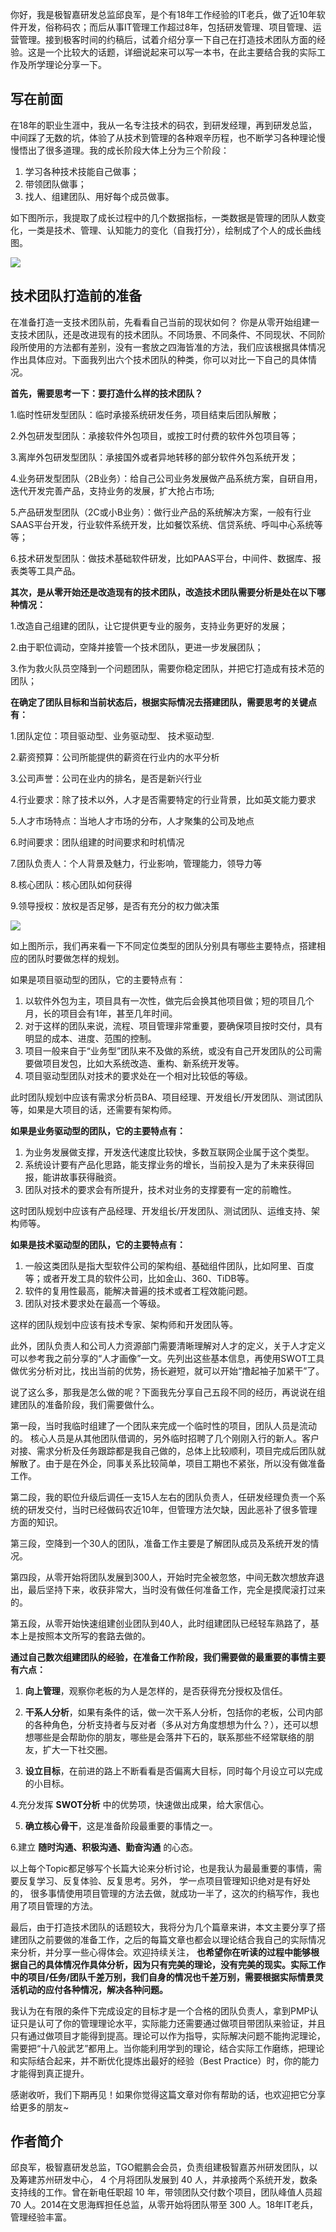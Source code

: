 你好，我是极智嘉研发总监邱良军，是个有18年工作经验的IT老兵，做了近10年软件开发，俗称码农；而后从事IT管理工作超过8年，包括研发管理、项目管理、运营管理。接到极客时间的约稿后，试着介绍分享一下自己在打造技术团队方面的经验。这是一个比较大的话题，详细说起来可以写一本书，在此主要结合我的实际工作及所学理论分享一下。

## 写在前面

在18年的职业生涯中，我从一名专注技术的码农，到研发经理，再到研发总监，中间踩了无数的坑，体验了从技术到管理的各种艰辛历程，也不断学习各种理论慢慢悟出了很多道理。我的成长阶段大体上分为三个阶段：

1. 学习各种技术技能自己做事；
2. 带领团队做事；
3. 找人、组建团队、用好每个成员做事。

如下图所示，我提取了成长过程中的几个数据指标，一类数据是管理的团队人数变化，一类是技术、管理、认知能力的变化（自我打分），绘制成了个人的成长曲线图。

![](https://static001.geekbang.org/resource/image/61/6d/61e85a2c0e1ba662bec6deb775c6536d.jpg?wh=809*374)

## 技术团队打造前的准备

在准备打造一支技术团队前，先看看自己当前的现状如何？ 你是从零开始组建一支技术团队，还是改进现有的技术团队。不同场景、不同条件、不同现状、不同阶段所使用的方法都有差别，没有一套放之四海皆准的方法，我们应该根据具体情况作出具体应对。下面我列出六个技术团队的种类，你可以对比一下自己的具体情况。

**首先，需要思考一下：要打造什么样的技术团队？**

1.临时性研发型团队：临时承接系统研发任务，项目结束后团队解散；

2.外包研发型团队：承接软件外包项目，或按工时付费的软件外包项目等；

3.离岸外包研发型团队：承接国外或者异地转移的部分软件外包系统开发；

4.业务研发型团队（2B业务）：给自己公司业务发展做产品系统方案，自研自用，迭代开发完善产品，支持业务的发展，扩大抢占市场;

5.产品研发型团队（2C或小B业务）：做行业产品的系统解决方案，一般有行业SAAS平台开发，行业软件系统开发，比如餐饮系统、信贷系统、呼叫中心系统等等；

6.技术研发型团队：做技术基础软件研发，比如PAAS平台，中间件、数据库、报表类等工具产品。

**其次，是从零开始还是改造现有的技术团队，改造技术团队需要分析是处在以下哪种情况：**

1.改造自己组建的团队，让它提供更专业的服务，支持业务更好的发展；

2.由于职位调动，空降并接管一个技术团队，更进一步发展团队；

3.作为救火队员空降到一个问题团队，需要你稳定团队，并把它打造成有技术范的团队；

**在确定了团队目标和当前状态后，根据实际情况去搭建团队，需要思考的关键点有：**

1.团队定位：项目驱动型、业务驱动型、 技术驱动型.

2.薪资预算：公司所能提供的薪资在行业内的水平分析

3.公司声誉：公司在业内的排名，是否是新兴行业

4.行业要求：除了技术以外，人才是否需要特定的行业背景，比如英文能力要求

5.人才市场特点：当地人才市场的分布，人才聚集的公司及地点

6.时间要求：团队组建的时间要求和时机情况

7.团队负责人：个人背景及魅力，行业影响，管理能力，领导力等

8.核心团队：核心团队如何获得

9.领导授权：放权是否足够，是否有充分的权力做决策

![](https://static001.geekbang.org/resource/image/4a/9e/4a06a1b92351b4fbe0da6065ecb20c9e.jpg?wh=678*459)

如上图所示，我们再来看一下不同定位类型的团队分别具有哪些主要特点，搭建相应的团队时要做怎样的规划。

如果是项目驱动型的团队，它的主要特点有：

1. 以软件外包为主，项目具有一次性，做完后会换其他项目做；短的项目几个月，长的项目会有1年，甚至几年时间。
2. 对于这样的团队来说，流程、项目管理非常重要，要确保项目按时交付，具有明显的成本、进度、范围的控制。
3. 项目一般来自于“业务型”团队来不及做的系统，或没有自己开发团队的公司需要做项目发包，比如大系统改造、重构、新系统开发等。
4. 项目驱动型团队对技术的要求处在一个相对比较低的等级。

此时团队规划中应该有需求分析员BA、项目经理、开发组长/开发团队、测试团队等，如果是大项目的话，还需要有架构师。

**如果是业务驱动型的团队，它的主要特点有：**

1. 为业务发展做支撑，开发迭代速度比较快，多数互联网企业属于这个类型。
2. 系统设计要有产品化思路，能支撑业务的增长，当前投入是为了未来获得回报，能讲故事获得融资。
3. 团队对技术的要求会有所提升，技术对业务的支撑要有一定的前瞻性。

这时团队规划中应该有产品经理、开发组长/开发团队、测试团队、运维支持、架构师等。

**如果是技术驱动型的团队，它的主要特点有：**

1. 一般这类团队是指大型软件公司的架构组、基础组件团队，比如阿里、百度等；或者开发工具的软件公司，比如金山、360、TiDB等。
2. 软件的复用性最高，能解决普遍的技术或者工程效能问题。
3. 团队对技术要求处在最高一个等级。

这样的团队规划中应该有技术专家、架构师和开发团队等。

此外，团队负责人和公司人力资源部门需要清晰理解对人才的定义，关于人才定义可以参考我之前分享的“人才画像”一文。先列出这些基本信息，再使用SWOT工具做优劣分析对比，找出当前的优势，扬长避短，就可以开始“撸起袖子加紧干”了。

说了这么多，那我是怎么做的呢？下面我先分享自己五段不同的经历，再说说在组建团队的准备阶段，我们需要做什么。

第一段，当时我临时组建了一个团队来完成一个临时性的项目，团队人员是流动的。 核心人员是从其他团队借调的，另外临时招聘了几个刚刚入行的新人。客户对接、需求分析及任务跟踪都是我自己做的，总体上比较顺利，项目完成后团队就解散了。由于是在外企，同事关系比较简单，项目工期也不紧张，所以没有做准备工作。

第二段，我的职位升级后调任一支15人左右的团队负责人，任研发经理负责一个系统的研发交付，当时已经做码农近10年，但管理方法欠缺，因此恶补了很多管理方面的知识。

第三段，空降到一个30人的团队，准备工作主要是了解团队成员及系统开发的情况。

第四段，从零开始将团队发展到300人，开始时完全被忽悠，中间无数次想放弃退出，最后坚持下来，收获非常大，当时没有做任何准备工作，完全是摸爬滚打过来的。

第五段，从零开始快速组建创业团队到40人，此时组建团队已经轻车熟路了，基本上是按照本文所写的套路去做的。

**通过自己数次组建团队的经验，在准备工作阶段，我们需要做的最重要的事情主要有六点：**

1. **向上管理**，观察你老板的为人是怎样的，是否获得充分授权及信任。

2. **干系人分析**，如果有条件的话，做一次干系人分析，包括你的老板，公司内部的各种角色，分析支持者与反对者（多从对方角度想想为什么？），还可以想想哪些是会帮助你的朋友，哪些是会落井下石的，联系那些不经常联络的朋友，扩大一下社交圈。

3. **设立目标**，在前进的路上不断看看是否偏离大目标，同时每个月设立可以完成的小目标。

4.充分发挥 **SWOT分析** 中的优势项，快速做出成果，给大家信心。

5. **确立核心骨干**，这是准备阶段最重要的事情之一。

6.建立 **随时沟通、积极沟通、勤奋沟通** 的心态。

以上每个Topic都足够写个长篇大论来分析讨论，也是我认为最最重要的事情，需要反复学习、反复体验、反复思考。另外， 学一点项目管理知识绝对是有好处的， 很多事情使用项目管理的方法去做，就成功一半了，这次的约稿写作，我也用了项目管理的方法。

最后，由于打造技术团队的话题较大，我将分为几个篇章来讲，本文主要分享了搭建团队之前要做的准备工作，之后的每篇文章也都会以理论结合我自己的实际情况来分析，并分享一些心得体会。欢迎持续关注， **也希望你在听读的过程中能够根据自己的具体情况作具体分析，因为只有完美的理论，没有完美的现实。实际工作中的项目/任务/团队千差万别，我们自身的情况也千差万别，需要根据实际情景灵活机动的应付各种情况，解决各种问题。**

我认为在有限的条件下完成设定的目标才是一个合格的团队负责人，拿到PMP认证只是认可了你的管理理论水平，实际能力还需要通过做项目带团队来验证，并且只有通过做项目才能得到提高。理论可以作为指导，实际解决问题不能拘泥理论，需要把“十八般武艺”都用上。当你能利用学到的理论，结合实际工作磨练，把理论和实际结合起来，并不断优化提炼出最好的经验（Best Practice）时，你的能力才能得到真正提升。

感谢收听，我们下期再见！如果你觉得这篇文章对你有帮助的话，也欢迎把它分享给更多的朋友~

## 作者简介

邱良军，极智嘉研发总监，TGO鲲鹏会会员，负责组建极智嘉苏州研发团队，以及筹建苏州研发中心， 4 个月将团队发展到 40 人，并承接两个系统开发，数条支持线的工作。曾在新电任职超 10 年，带领团队交付数个项目，团队峰值人员超 70 人。2014在文思海辉担任总监，从零开始将团队带至 300 人。18年IT老兵，管理经验丰富。